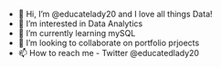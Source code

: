 - 👋 Hi, I’m @educatelady20 and I love all things Data! 
- 👀 I’m interested in Data Analytics
- 🌱 I’m currently learning mySQL 
- 💞️ I’m looking to collaborate on portfolio prjoects 
- 📫 How to reach me - Twitter @educatedlady20

<!---
educatelady20/educatelady20 is a ✨ special ✨ repository because its `README.md` (this file) appears on your GitHub profile.
You can click the Preview link to take a look at your changes.
--->
